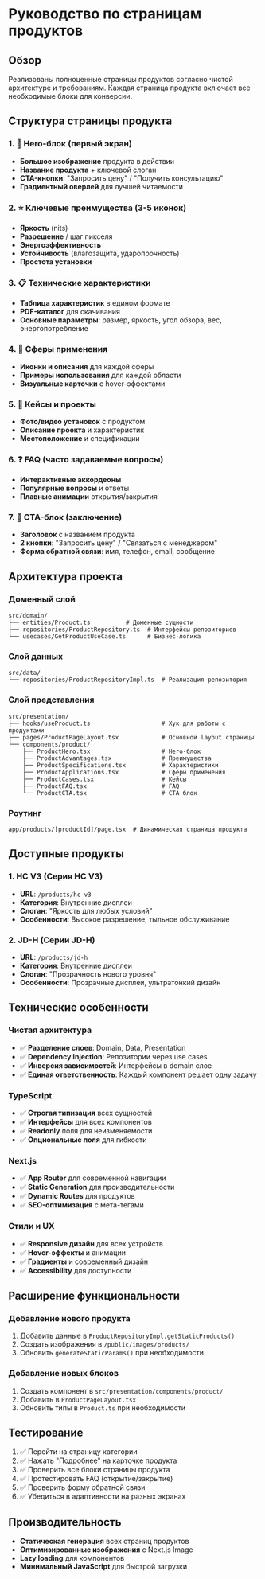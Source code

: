 # Руководство по страницам продуктов

## Обзор

Реализованы полноценные страницы продуктов согласно чистой архитектуре и требованиям. Каждая страница продукта включает все необходимые блоки для конверсии.

## Структура страницы продукта

### 1. 🎯 Hero-блок (первый экран)
- **Большое изображение** продукта в действии
- **Название продукта** + ключевой слоган
- **CTA-кнопки**: "Запросить цену" / "Получить консультацию"
- **Градиентный оверлей** для лучшей читаемости

### 2. ⭐ Ключевые преимущества (3-5 иконок)
- **Яркость** (nits)
- **Разрешение** / шаг пикселя
- **Энергоэффективность**
- **Устойчивость** (влагозащита, ударопрочность)
- **Простота установки**

### 3. 📋 Технические характеристики
- **Таблица характеристик** в едином формате
- **PDF-каталог** для скачивания
- **Основные параметры**: размер, яркость, угол обзора, вес, энергопотребление

### 4. 🎯 Сферы применения
- **Иконки и описания** для каждой сферы
- **Примеры использования** для каждой области
- **Визуальные карточки** с hover-эффектами

### 5. 📸 Кейсы и проекты
- **Фото/видео установок** с продуктом
- **Описание проекта** и характеристик
- **Местоположение** и спецификации

### 6. ❓ FAQ (часто задаваемые вопросы)
- **Интерактивные аккордеоны**
- **Популярные вопросы** и ответы
- **Плавные анимации** открытия/закрытия

### 7. 🚀 CTA-блок (заключение)
- **Заголовок** с названием продукта
- **2 кнопки**: "Запросить цену" / "Связаться с менеджером"
- **Форма обратной связи**: имя, телефон, email, сообщение

## Архитектура проекта

### Доменный слой
```
src/domain/
├── entities/Product.ts          # Доменные сущности
├── repositories/ProductRepository.ts  # Интерфейсы репозиториев
└── usecases/GetProductUseCase.ts      # Бизнес-логика
```

### Слой данных
```
src/data/
└── repositories/ProductRepositoryImpl.ts  # Реализация репозитория
```

### Слой представления
```
src/presentation/
├── hooks/useProduct.ts                    # Хук для работы с продуктами
├── pages/ProductPageLayout.tsx            # Основной layout страницы
└── components/product/
    ├── ProductHero.tsx                    # Hero-блок
    ├── ProductAdvantages.tsx              # Преимущества
    ├── ProductSpecifications.tsx          # Характеристики
    ├── ProductApplications.tsx            # Сферы применения
    ├── ProductCases.tsx                   # Кейсы
    ├── ProductFAQ.tsx                     # FAQ
    └── ProductCTA.tsx                     # CTA блок
```

### Роутинг
```
app/products/[productId]/page.tsx  # Динамическая страница продукта
```

## Доступные продукты

### 1. HC V3 (Серия НС V3)
- **URL**: `/products/hc-v3`
- **Категория**: Внутренние дисплеи
- **Слоган**: "Яркость для любых условий"
- **Особенности**: Высокое разрешение, тыльное обслуживание

### 2. JD-H (Серии JD-H)
- **URL**: `/products/jd-h`
- **Категория**: Внутренние дисплеи
- **Слоган**: "Прозрачность нового уровня"
- **Особенности**: Прозрачные дисплеи, ультратонкий дизайн

## Технические особенности

### Чистая архитектура
- ✅ **Разделение слоев**: Domain, Data, Presentation
- ✅ **Dependency Injection**: Репозитории через use cases
- ✅ **Инверсия зависимостей**: Интерфейсы в domain слое
- ✅ **Единая ответственность**: Каждый компонент решает одну задачу

### TypeScript
- ✅ **Строгая типизация** всех сущностей
- ✅ **Интерфейсы** для всех компонентов
- ✅ **Readonly** поля для неизменяемости
- ✅ **Опциональные поля** для гибкости

### Next.js
- ✅ **App Router** для современной навигации
- ✅ **Static Generation** для производительности
- ✅ **Dynamic Routes** для продуктов
- ✅ **SEO-оптимизация** с мета-тегами

### Стили и UX
- ✅ **Responsive дизайн** для всех устройств
- ✅ **Hover-эффекты** и анимации
- ✅ **Градиенты** и современный дизайн
- ✅ **Accessibility** для доступности

## Расширение функциональности

### Добавление нового продукта
1. Добавить данные в `ProductRepositoryImpl.getStaticProducts()`
2. Создать изображения в `/public/images/products/`
3. Обновить `generateStaticParams()` при необходимости

### Добавление новых блоков
1. Создать компонент в `src/presentation/components/product/`
2. Добавить в `ProductPageLayout.tsx`
3. Обновить типы в `Product.ts` при необходимости

## Тестирование

1. ✅ Перейти на страницу категории
2. ✅ Нажать "Подробнее" на карточке продукта
3. ✅ Проверить все блоки страницы продукта
4. ✅ Протестировать FAQ (открытие/закрытие)
5. ✅ Проверить форму обратной связи
6. ✅ Убедиться в адаптивности на разных экранах

## Производительность

- **Статическая генерация** всех страниц продуктов
- **Оптимизированные изображения** с Next.js Image
- **Lazy loading** для компонентов
- **Минимальный JavaScript** для быстрой загрузки
